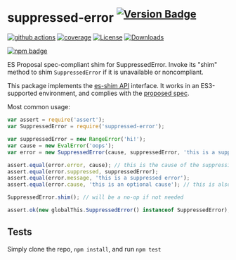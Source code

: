 # suppressed-error <sup>[![Version Badge][npm-version-svg]][package-url]</sup>

[![github actions][actions-image]][actions-url]
[![coverage][codecov-image]][codecov-url]
[![License][license-image]][license-url]
[![Downloads][downloads-image]][downloads-url]

[![npm badge][npm-badge-png]][package-url]

ES Proposal spec-compliant shim for SuppressedError. Invoke its "shim" method to shim `SuppressedError` if it is unavailable or noncompliant.

This package implements the [es-shim API](https://github.com/es-shims/api) interface. It works in an ES3-supported environment, and complies with the [proposed spec](https://tc39.es/proposal-explicit-resource-management/).

Most common usage:
```js
var assert = require('assert');
var SuppressedError = require('suppressed-error');

var suppressedError = new RangeError('hi!');
var cause = new EvalError('oops');
var error = new SuppressedError(cause, suppressedError, 'this is a suppressed error', { cause: 'this is an optional cause' });

assert.equal(error.error, cause); // this is the cause of the suppression
assert.equal(error.suppressed, suppressedError);
assert.equal(error.message, 'this is a suppressed error');
assert.equal(error.cause, 'this is an optional cause'); // this is also the cause, i guess?

SuppressedError.shim(); // will be a no-op if not needed

assert.ok(new globalThis.SuppressedError() instanceof SuppressedError);
```

## Tests
Simply clone the repo, `npm install`, and run `npm test`

[package-url]: https://npmjs.com/package/suppressed-error
[npm-version-svg]: https://versionbadg.es/es-shims/SuppressedError.svg
[deps-svg]: https://david-dm.org/es-shims/SuppressedError.svg
[deps-url]: https://david-dm.org/es-shims/SuppressedError
[dev-deps-svg]: https://david-dm.org/es-shims/SuppressedError/dev-status.svg
[dev-deps-url]: https://david-dm.org/es-shims/SuppressedError#info=devDependencies
[npm-badge-png]: https://nodei.co/npm/suppressed-error.png?downloads=true&stars=true
[license-image]: https://img.shields.io/npm/l/suppressed-error.svg
[license-url]: LICENSE
[downloads-image]: https://img.shields.io/npm/dm/suppressed-error.svg
[downloads-url]: https://npm-stat.com/charts.html?package=suppressed-error
[codecov-image]: https://codecov.io/gh/es-shims/SuppressedError/branch/main/graphs/badge.svg
[codecov-url]: https://app.codecov.io/gh/es-shims/SuppressedError/
[actions-image]: https://img.shields.io/endpoint?url=https://github-actions-badge-u3jn4tfpocch.runkit.sh/es-shims/SuppressedError
[actions-url]: https://github.com/es-shims/SuppressedError/actions
